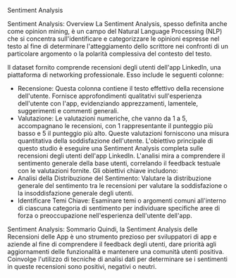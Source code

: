 Sentiment Analysis

Sentiment Analysis: Overview
La Sentiment Analysis, spesso definita anche come opinion mining, è un campo del Natural Language Processing (NLP) che si concentra sull'identificare e categorizzare 
le opinioni espresse nel testo al fine di determinare l'atteggiamento dello scrittore nei confronti di un particolare argomento o la polarità complessiva del contesto del testo.

Il dataset fornito comprende recensioni degli utenti dell'app LinkedIn, una piattaforma di networking professionale. Esso include le seguenti colonne:
- Recensione: Questa colonna contiene il testo effettivo della recensione dell'utente. Fornisce approfondimenti qualitativi sull'esperienza dell'utente con l'app, evidenziando apprezzamenti, lamentele, suggerimenti e commenti generali.
- Valutazione: Le valutazioni numeriche, che vanno da 1 a 5, accompagnano le recensioni, con 1 rappresentante il punteggio più basso e 5 il punteggio più alto. Queste valutazioni forniscono una misura quantitativa della soddisfazione dell'utente.
L'obiettivo principale di questo studio è eseguire una Sentiment Analysis completa sulle recensioni degli utenti dell'app LinkedIn. L'analisi mira a comprendere il sentimento
generale della base utenti, correlando il feedback testuale con le valutazioni fornite.
Gli obiettivi chiave includono:
- Analisi della Distribuzione del Sentimento: Valutare la distribuzione generale del sentimento tra le recensioni per valutare la soddisfazione o la insoddisfazione generale degli utenti.
- Identificare Temi Chiave: Esaminare temi o argomenti comuni all'interno di ciascuna categoria di sentimento per individuare specifiche aree di forza o preoccupazione nell'esperienza dell'utente dell'app.

Sentiment Analysis: Sommario
Quindi, la Sentiment Analysis delle Recensioni delle App è uno strumento prezioso per sviluppatori di app e aziende al fine di comprendere il feedback degli utenti,
dare priorità agli aggiornamenti delle funzionalità e mantenere una comunità utenti positiva. Coinvolge l'utilizzo di tecniche di analisi dati per determinare se i
sentimenti in queste recensioni sono positivi, negativi o neutri.
